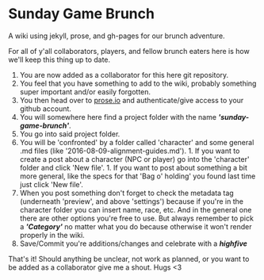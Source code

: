 # Sunday Game Brunch
A wiki using jekyll, prose, and gh-pages for our brunch adventure.

For all of y'all collaborators, players, and fellow brunch eaters here is how we'll keep this thing up to date.
  1. You are now added as a collaborator for this here git repository.
  2. You feel that you have something to add to the wiki, probably something super important and/or easily forgotten.
  3. You then head over to [prose.io](http://prose.io) and authenticate/give access to your github account.
  4. You will somewhere here find a project folder with the name ***'sunday-game-brunch'***.
  5. You go into said project folder.
  6. You will be 'confronted' by a folder called 'character' and some general .md files (like '2016-08-09-alignment-guides.md').
    1. If you want to create a post about a character (NPC or player) go into the 'character' folder and click 'New file'.
    1. If you want to post about something a bit more general, like the specs for that 'Bag o' holding' you found last time just click 'New file'.
  7. When you post something don't forget to check the metadata tag (underneath 'preview', and above 'settings') because if you're in the character folder you can insert name, race, etc. And in the general one there are other options you're free to use. But always remember to pick a ***'Category'*** no matter what you do because otherwise it won't render properly in the wiki.
  8. Save/Commit you're additions/changes and celebrate with a ***highfive***
  

That's it! Should anything be unclear, not work as planned, or you want to be added as a collaborator give me a shout. Hugs <3